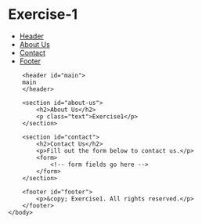 # Exercise-1
<!-- solution to exercise 1 -->
<!DOCTYPE html>
<html>
    <body>
        <nav>
            <ul>
                <li><a href="#main">Header</a></li>
                <li><a href="#about-us">About Us</a></li>
                <li><a href="#contact">Contact</a></li>
                <li><a href="#footer">Footer</a></li>
            </ul>
        </nav>
        
        <header id="main">
        main
        </header>
        
        <section id="about-us">
            <h2>About Us</h2>
            <p class="text">Exercise1</p>
        </section>
        
        <section id="contact">
            <h2>Contact Us</h2>
            <p>Fill out the form below to contact us.</p>
            <form>
                <!-- form fields go here -->
            </form>
        </section>
        
        <footer id="footer">
            <p>&copy; Exercise1. All rights reserved.</p>
        </footer>
    </body>
</html>
